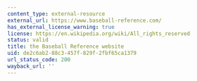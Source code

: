 ```yaml
---
content_type: external-resource
external_url: https://www.baseball-reference.com/
has_external_license_warning: true
license: https://en.wikipedia.org/wiki/All_rights_reserved
status: valid
title: the Baseball Reference website
uid: de2c6ab2-88c3-457f-829f-2fbf65ca1379
url_status_code: 200
wayback_url: ''
---
```

